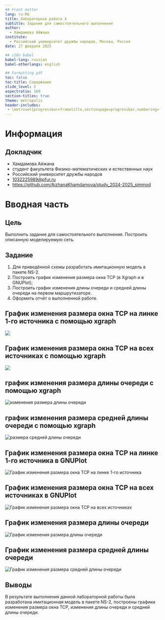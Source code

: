 ```yaml
---
## Front matter
lang: ru-RU
title: Лабораторная работа 4
subtitle: Задание для самостоятельного выполнения
author:
  - Хамдамова Айжана
institute:
  - Российский университет дружбы народов, Москва, Россия
date: 27 февраля 2025

## i18n babel
babel-lang: russian
babel-otherlangs: english

## Formatting pdf
toc: false
toc-title: Содержание
slide_level: 2
aspectratio: 169
section-titles: true
theme: metropolis
header-includes:
 - \metroset{progressbar=frametitle,sectionpage=progressbar,numbering=fraction}
---
```


# Информация

## Докладчик



  * Хамдамова Айжана 
  * студент факультета Физико-математических и естественных наук
  * Российский университет дружбы народов
  * [1032225989@pfur.ru](mailto:1032225989@pfur.ru)
  * <https://github.com/AizhanaKhamdamova/study_2024-2025_simmod>





# Вводная часть

## Цель

Выполнить задание для самостоятельного выполнения.
Построить описанную моделируемую сеть.

## Задание

1. Для приведённой схемы разработать имитационную модель в пакете NS-2.
2. Построить график изменения размера окна TCP (в Xgraph и в GNUPlot);
3. Построить график изменения длины очереди и средней длины очереди на первом
маршрутизаторе.
4. Оформить отчёт о выполненной работе.

## График изменения размера окна TCP на линке 1-го источника с помощью xgraph

![](image/9.png)

## График изменения размера окна TCP на всех источниках с помощью xgraph

![](image/3.png)

## график изменения размера длины очереди с помощью xgraph

![изменения размера длины очереди](image/10.png)

## график изменения размера средней длины очереди с помощью xgraph

![размера средней длины очереди](image/11.png)


## График изменения размера окна TCP на линке 1-го источника в GNUPlot

![График изменения размера окна TCP на линке 1-го источника](image/4.png)

## График изменения размера окна TCP на всех источниках в GNUPlot

![График изменения размера окна TCP на всех источниках](image/11.png)

## График изменения размера длины очереди

![График изменения размера длины очереди](image/13.png)


## График изменения размера средней длины очереди

![График изменения размера средней длины очереди](image/5.png)

## Выводы
В результате выполнения данной лабораторной работы была разработана имитационная модель в пакете NS-2, построены графики изменения размера окна TCP, изменения длины очереди и средней длины очереди.
